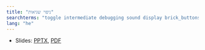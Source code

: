```yaml
---
title: "ניפוי שגיאות"
searchterms: "toggle intermediate debugging sound display brick_buttons ניפוי_שגיאות"
lang: "he"
---
```

 <ul>
 <li class="ng-binding">Slides:
 <a href="ProgrammingLessons/intermediate/Debug.pptx">PPTX</a>,
 <a href="ProgrammingLessons/intermediate/Debug.pdf">PDF</a>
 </li>
 </ul>
